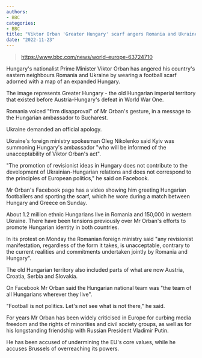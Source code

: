 ```yaml
---
authors:
- BBC
categories:
- BBC
title: "Viktor Orban 'Greater Hungary' scarf angers Romania and Ukraine"
date: "2022-11-23"
---
```


> https://www.bbc.com/news/world-europe-63724710

Hungary's nationalist Prime Minister Viktor Orban has angered his country's eastern neighbours Romania and Ukraine by wearing a football scarf adorned with a map of an expanded Hungary.

The image represents Greater Hungary - the old Hungarian imperial territory that existed before Austria-Hungary's defeat in World War One.

Romania voiced "firm disapproval" of Mr Orban's gesture, in a message to the Hungarian ambassador to Bucharest.

Ukraine demanded an official apology.

Ukraine's foreign ministry spokesman Oleg Nikolenko said Kyiv was summoning Hungary's ambassador "who will be informed of the unacceptability of Viktor Orban's act".

"The promotion of revisionist ideas in Hungary does not contribute to the development of Ukrainian-Hungarian relations and does not correspond to the principles of European politics," he said on Facebook.

Mr Orban's Facebook page has a video showing him greeting Hungarian footballers and sporting the scarf, which he wore during a match between Hungary and Greece on Sunday.

About 1.2 million ethnic Hungarians live in Romania and 150,000 in western Ukraine. There have been tensions previously over Mr Orban's efforts to promote Hungarian identity in both countries.

In its protest on Monday the Romanian foreign ministry said "any revisionist manifestation, regardless of the form it takes, is unacceptable, contrary to the current realities and commitments undertaken jointly by Romania and Hungary".

The old Hungarian territory also included parts of what are now Austria, Croatia, Serbia and Slovakia.

On Facebook Mr Orban said the Hungarian national team was "the team of all Hungarians wherever they live".

"Football is not politics. Let's not see what is not there," he said.

For years Mr Orban has been widely criticised in Europe for curbing media freedom and the rights of minorities and civil society groups, as well as for his longstanding friendship with Russian President Vladimir Putin.

He has been accused of undermining the EU's core values, while he accuses Brussels of overreaching its powers.
